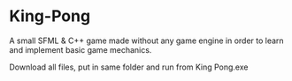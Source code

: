 # King-Pong
A small SFML &amp; C++ game made without any game engine in order to learn and implement basic game mechanics.

Download all files, put in same folder and run from King Pong.exe
